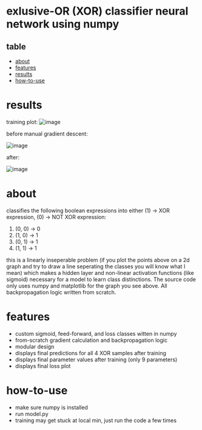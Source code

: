 # exlusive-OR (XOR) classifier neural network using numpy

## table
- [about](#about)
- [features](#features)
- [results](#results)
- [how-to-use](#how-to-use)

 # results

training plot:
![image](https://github.com/user-attachments/assets/adeda2ec-8db0-4dc6-a33c-b74de5bdac7f)

before manual gradient descent:

![image](https://github.com/user-attachments/assets/590e11be-331c-43c9-aa23-e4ef236e9c80)


after:

![image](https://github.com/user-attachments/assets/488211cb-f3bb-4bb5-8619-87670aa3d080)

# about
classifies the following boolean expressions into either (1) -> XOR expression, (0) -> NOT XOR expression:
1) (0, 0) -> 0
2) (1, 0) -> 1
3) (0, 1) -> 1
4) (1, 1) -> 1

this is a linearly inseperable problem (if you plot the points above on a 2d graph and try to draw a line seperating the classes you will know what I mean) which makes a hidden layer and non-linear activation functions (like sigmoid) necessary for a model to learn class distinctions. The source code only uses numpy and matplotlib for the graph you see above. All backpropagation logic written from scratch. 


# features
- custom sigmoid, feed-forward, and loss classes witten in numpy
- from-scratch gradient calculation and backpropagation logic
- modular design
- displays final predictions for all 4 XOR samples after training
- displays final parameter values after training (only 9 parameters)
- displays final loss plot

# how-to-use
- make sure numpy is installed
- run model.py
- training may get stuck at local min, just run the code a few times
